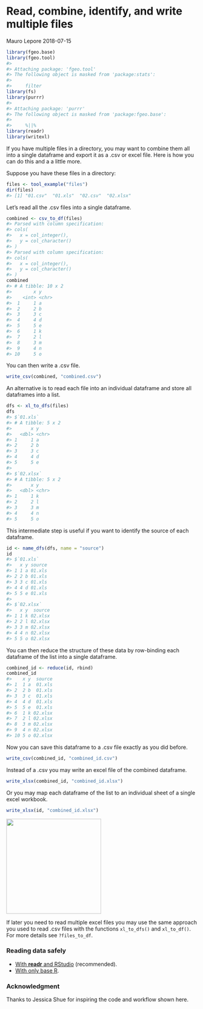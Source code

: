 Read, combine, identify, and write multiple files
================
Mauro Lepore
2018-07-15

``` r
library(fgeo.base)
library(fgeo.tool)
#> 
#> Attaching package: 'fgeo.tool'
#> The following object is masked from 'package:stats':
#> 
#>     filter
library(fs)
library(purrr)
#> 
#> Attaching package: 'purrr'
#> The following object is masked from 'package:fgeo.base':
#> 
#>     %||%
library(readr)
library(writexl)
```

If you have multiple files in a directory, you may want to combine them
all into a single dataframe and export it as a .csv or excel file. Here
is how you can do this and a a little more.

Suppose you have these files in a directory:

``` r
files <- tool_example("files")
dir(files)
#> [1] "01.csv"  "01.xls"  "02.csv"  "02.xlsx"
```

Let’s read all the .csv files into a single dataframe.

``` r
combined <- csv_to_df(files)
#> Parsed with column specification:
#> cols(
#>   x = col_integer(),
#>   y = col_character()
#> )
#> Parsed with column specification:
#> cols(
#>   x = col_integer(),
#>   y = col_character()
#> )
combined
#> # A tibble: 10 x 2
#>        x y    
#>    <int> <chr>
#>  1     1 a    
#>  2     2 b    
#>  3     3 c    
#>  4     4 d    
#>  5     5 e    
#>  6     1 k    
#>  7     2 l    
#>  8     3 m    
#>  9     4 n    
#> 10     5 o
```

You can then write a .csv file.

``` r
write_csv(combined, "combined.csv")
```

An alternative is to read each file into an individual dataframe and
store all dataframes into a list.

``` r
dfs <- xl_to_dfs(files)
dfs
#> $`01.xls`
#> # A tibble: 5 x 2
#>       x y    
#>   <dbl> <chr>
#> 1     1 a    
#> 2     2 b    
#> 3     3 c    
#> 4     4 d    
#> 5     5 e    
#> 
#> $`02.xlsx`
#> # A tibble: 5 x 2
#>       x y    
#>   <dbl> <chr>
#> 1     1 k    
#> 2     2 l    
#> 3     3 m    
#> 4     4 n    
#> 5     5 o
```

This intermediate step is useful if you want to identify the source of
each dataframe.

``` r
id <- name_dfs(dfs, name = "source")
id
#> $`01.xls`
#>   x y source
#> 1 1 a 01.xls
#> 2 2 b 01.xls
#> 3 3 c 01.xls
#> 4 4 d 01.xls
#> 5 5 e 01.xls
#> 
#> $`02.xlsx`
#>   x y  source
#> 1 1 k 02.xlsx
#> 2 2 l 02.xlsx
#> 3 3 m 02.xlsx
#> 4 4 n 02.xlsx
#> 5 5 o 02.xlsx
```

You can then reduce the structure of these data by row-binding each
dataframe of the list into a single dataframe.

``` r
combined_id <- reduce(id, rbind)
combined_id
#>    x y  source
#> 1  1 a  01.xls
#> 2  2 b  01.xls
#> 3  3 c  01.xls
#> 4  4 d  01.xls
#> 5  5 e  01.xls
#> 6  1 k 02.xlsx
#> 7  2 l 02.xlsx
#> 8  3 m 02.xlsx
#> 9  4 n 02.xlsx
#> 10 5 o 02.xlsx
```

Now you can save this dataframe to a .csv file exactly as you did
before.

``` r
write_csv(combined_id, "combined_id.csv")
```

Instead of a .csv you may write an excel file of the combined dataframe.

``` r
write_xlsx(combined_id, "combined_id.xlsx")
```

Or you may map each dataframe of the list to an individual sheet of a
single excel workbook.

``` r
write_xlsx(id, "combined_id.xlsx")
```

<img src="https://i.imgur.com/00TSP2C.png" align="center" height=250 />

If later you need to read multiple excel files you may use the same
approach you used to read .csv files with the functions `xl_to_dfs()`
and `xl_to_df()`. For more details see `?files_to_df`.

### Reading data safely

  - [With **readr** and
    RStudio](https://fgeo.netlify.com/2018/03/13/2018-03-13-import-dataset/)
    (recommended).
  - [With only base
    R](https://fgeo.netlify.com/2018/03/15/2018-03-15-how-to-read-data-safely-with-only-base-r/).

### Acknowledgment

Thanks to Jessica Shue for inspiring the code and workflow shown here.

